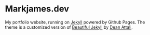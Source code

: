 # Markjames.dev

My portfolio website, running on [Jekyll](https://jekyllrb.com/) powered by Github Pages. The theme is a customized version of [Beautiful Jekyll](https://github.com/daattali/beautiful-jekyll) by [Dean Attali](https://deanattali.com).
